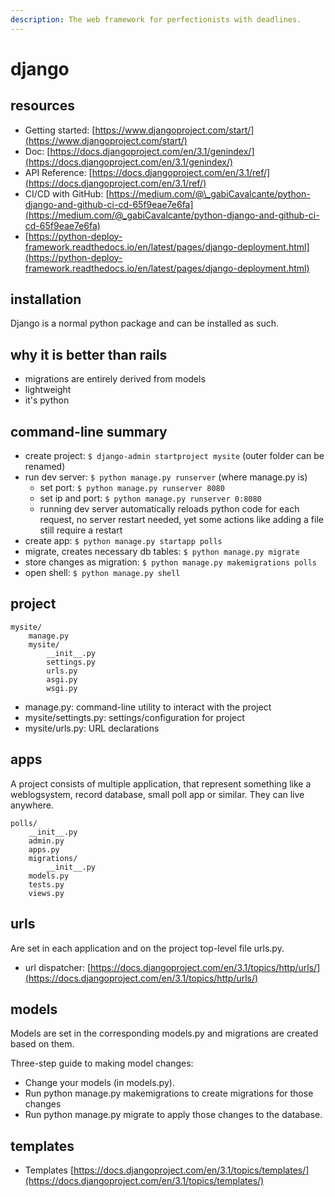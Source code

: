 ```yaml
---
description: The web framework for perfectionists with deadlines.
---
```


# django

## resources

* Getting started: [https://www.djangoproject.com/start/](https://www.djangoproject.com/start/)
* Doc: [https://docs.djangoproject.com/en/3.1/genindex/](https://docs.djangoproject.com/en/3.1/genindex/)
* API Reference: [https://docs.djangoproject.com/en/3.1/ref/](https://docs.djangoproject.com/en/3.1/ref/)
* CI/CD with GitHub: [https://medium.com/@\_gabiCavalcante/python-django-and-github-ci-cd-65f9eae7e6fa](https://medium.com/@_gabiCavalcante/python-django-and-github-ci-cd-65f9eae7e6fa)
* [https://python-deploy-framework.readthedocs.io/en/latest/pages/django-deployment.html](https://python-deploy-framework.readthedocs.io/en/latest/pages/django-deployment.html)

## installation

Django is a normal python package and can be installed as such.

## why it is better than rails

* migrations are entirely derived from models
* lightweight
* it's python

## command-line summary

* create project: `$ django-admin startproject mysite` \(outer folder can be renamed\)
* run dev server: `$ python manage.py runserver` \(where manage.py is\)
  * set port: `$ python manage.py runserver 8080`
  * set ip and port: `$ python manage.py runserver 0:8080`
  * running dev server automatically reloads python code for each request, no server restart needed, yet some actions like adding a file still require a restart
* create app: `$ python manage.py startapp polls`
* migrate, creates necessary db tables: `$ python manage.py migrate`
* store changes as migration: `$ python manage.py makemigrations polls`
* open shell: `$ python manage.py shell`

## project

```text
mysite/
    manage.py
    mysite/
        __init__.py
        settings.py
        urls.py
        asgi.py
        wsgi.py
```

* manage.py: command-line utility to interact with the project
* mysite/settingts.py: settings/configuration for project
* mysite/urls.py: URL declarations

## apps

A project consists of multiple application, that represent something like a weblogsystem, record database, small poll app or similar. They can live anywhere.

```text
polls/
    __init__.py
    admin.py
    apps.py
    migrations/
        __init__.py
    models.py
    tests.py
    views.py
```

## urls

Are set in each application and on the project top-level file urls.py.

* url dispatcher: [https://docs.djangoproject.com/en/3.1/topics/http/urls/](https://docs.djangoproject.com/en/3.1/topics/http/urls/)

## models

Models are set in the corresponding models.py and migrations are created based on them.

Three-step guide to making model changes:

* Change your models \(in models.py\).
* Run python manage.py makemigrations to create migrations for those changes
* Run python manage.py migrate to apply those changes to the database.

## templates

* Templates [https://docs.djangoproject.com/en/3.1/topics/templates/](https://docs.djangoproject.com/en/3.1/topics/templates/)

